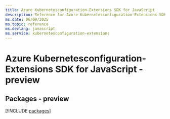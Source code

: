 ```yaml
---
title: Azure Kubernetesconfiguration-Extensions SDK for JavaScript
description: Reference for Azure Kubernetesconfiguration-Extensions SDK for JavaScript
ms.date: 06/09/2025
ms.topic: reference
ms.devlang: javascript
ms.service: kubernetesconfiguration-extensions
---
```

# Azure Kubernetesconfiguration-Extensions SDK for JavaScript - preview
## Packages - preview
[!INCLUDE [packages](kubernetesconfiguration-extensions-index.md)]